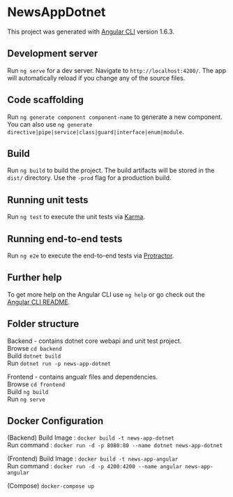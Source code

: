 # NewsAppDotnet

This project was generated with [Angular CLI](https://github.com/angular/angular-cli) version 1.6.3.

## Development server

Run `ng serve` for a dev server. Navigate to `http://localhost:4200/`. The app will automatically reload if you change any of the source files.

## Code scaffolding

Run `ng generate component component-name` to generate a new component. You can also use `ng generate directive|pipe|service|class|guard|interface|enum|module`.

## Build

Run `ng build` to build the project. The build artifacts will be stored in the `dist/` directory. Use the `-prod` flag for a production build.

## Running unit tests

Run `ng test` to execute the unit tests via [Karma](https://karma-runner.github.io).

## Running end-to-end tests

Run `ng e2e` to execute the end-to-end tests via [Protractor](http://www.protractortest.org/).

## Further help

To get more help on the Angular CLI use `ng help` or go check out the [Angular CLI README](https://github.com/angular/angular-cli/blob/master/README.md).

## Folder structure

Backend - contains dotnet core webapi and unit test project.  
Browse `cd backend`  
Build `dotnet build`  
Run `dotnet run -p news-app-dotnet`  

Frontend - contains angualr files and dependencies.  
Browse `cd frontend`  
Build `ng build`  
Run `ng serve`  

## Docker Configuration

(Backend)
Build Image : 
`docker build -t news-app-dotnet`  
Run command :
`docker run -d -p 8080:80 --name dotnet news-app-dotnet`  

(Frontend)
Build Image : 
`docker build -t news-app-angular`  
Run command :
`docker run -d -p 4200:4200 --name angular news-app-angular` 

(Compose)
`docker-compose up`